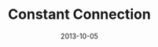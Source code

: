 ---
layout: message
category: message
series: "#culture"
title: "Constant Connection"
date: 2013-10-05
message_id: 822
---